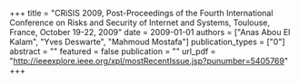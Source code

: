 +++
title = "CRiSIS 2009, Post-Proceedings of the Fourth International Conference on Risks and Security of Internet and Systems, Toulouse, France, October 19-22, 2009"
date = 2009-01-01
authors = ["Anas Abou El Kalam", "Yves Deswarte", "Mahmoud Mostafa"]
publication_types = ["0"]
abstract = ""
featured = false
publication = ""
url_pdf = "http://ieeexplore.ieee.org/xpl/mostRecentIssue.jsp?punumber=5405769"
+++

